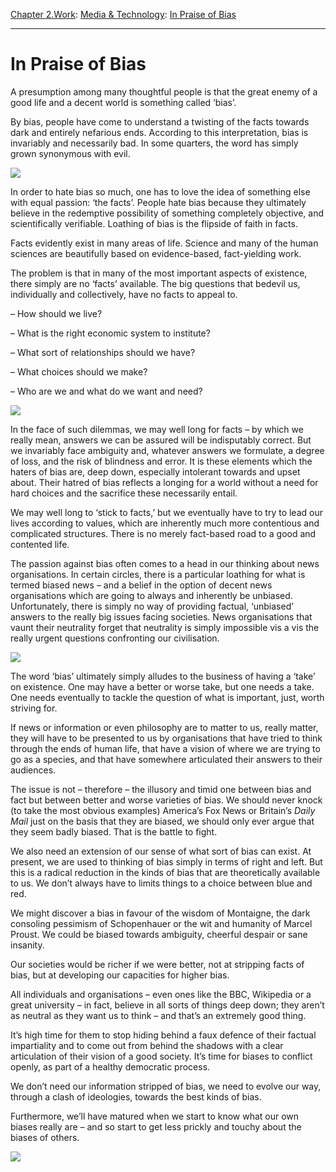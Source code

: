 [Chapter 2.Work](https://www.theschooloflife.com/thebookoflife/category/work/): [Media & Technology](https://www.theschooloflife.com/thebookoflife/category/work/media-and-technology/): [In Praise of Bias](https://www.theschooloflife.com/thebookoflife/in-praise-of-bias/)

* * *

# In Praise of Bias

A presumption among many thoughtful people is that the great enemy of a good life and a decent world is something called ‘bias’.

By bias, people have come to understand a twisting of the facts towards dark and entirely nefarious ends. According to this interpretation, bias is invariably and necessarily bad. In some quarters, the word has simply grown synonymous with evil.

![](https://upload.wikimedia.org/wikipedia/en/4/4b/Bigelectricchair.jpg)

In order to hate bias so much, one has to love the idea of something else with equal passion: ‘the facts’. People hate bias because they ultimately believe in the redemptive possibility of something completely objective, and scientifically verifiable. Loathing of bias is the flipside of faith in facts.

Facts evidently exist in many areas of life. Science and many of the human sciences are beautifully based on evidence-based, fact-yielding work.

The problem is that in many of the most important aspects of existence, there simply are no ‘facts’ available. The big questions that bedevil us, individually and collectively, have no facts to appeal to.

– How should we live?

– What is the right economic system to institute?

– What sort of relationships should we have?

– What choices should we make?

– Who are we and what do we want and need?

![](http://theredlist.com/media/database/fine_arts/arthistory/painting/pop_art/andy-warhol/018-andy-warhol-theredlist.jpg)

In the face of such dilemmas, we may well long for facts – by which we really mean, answers we can be assured will be indisputably correct. But we invariably face ambiguity and, whatever answers we formulate, a degree of loss, and the risk of blindness and error. It is these elements which the haters of bias are, deep down, especially intolerant towards and upset about. Their hatred of bias reflects a longing for a world without a need for hard choices and the sacrifice these necessarily entail.

We may well long to ‘stick to facts,’ but we eventually have to try to lead our lives according to values, which are inherently much more contentious and complicated structures. There is no merely fact-based road to a good and contented life.

The passion against bias often comes to a head in our thinking about news organisations. In certain circles, there is a particular loathing for what is termed biased news – and a belief in the option of decent news organisations which are going to always and inherently be unbiased. Unfortunately, there is simply no way of providing factual, ‘unbiased’ answers to the really big issues facing societies. News organisations that vaunt their neutrality forget that neutrality is simply impossible vis a vis the really urgent questions confronting our civilisation.

![](http://www.phaidon.com/resource/andy-warhol-green-disaster-green-disaster-twice-620x346.jpg)

The word ‘bias’ ultimately simply alludes to the business of having a ‘take’ on existence. One may have a better or worse take, but one needs a take. One needs eventually to tackle the question of what is important, just, worth striving for.

If news or information or even philosophy are to matter to us, really matter, they will have to be presented to us by organisations that have tried to think through the ends of human life, that have a vision of where we are trying to go as a species, and that have somewhere articulated their answers to their audiences.

The issue is not – therefore – the illusory and timid one between bias and fact but between better and worse varieties of bias. We should never knock (to take the most obvious examples) America’s Fox News or Britain’s _Daily Mail_ just on the basis that they are biased, we should only ever argue that they seem badly biased. That is the battle to fight.

We also need an extension of our sense of what sort of bias can exist. At present, we are used to thinking of bias simply in terms of right and left. But this is a radical reduction in the kinds of bias that are theoretically available to us. We don’t always have to limits things to a choice between blue and red.

We might discover a bias in favour of the wisdom of Montaigne, the dark consoling pessimism of Schopenhauer or the wit and humanity of Marcel Proust. We could be biased towards ambiguity, cheerful despair or sane insanity.

Our societies would be richer if we were better, not at stripping facts of bias, but at developing our capacities for higher bias.

All individuals and organisations – even ones like the BBC, Wikipedia or a great university – in fact, believe in all sorts of things deep down; they aren’t as neutral as they want us to think – and that’s an extremely good thing.

It’s high time for them to stop hiding behind a faux defence of their factual impartiality and to come out from behind the shadows with a clear articulation of their vision of a good society. It’s time for biases to conflict openly, as part of a healthy democratic process.

We don’t need our information stripped of bias, we need to evolve our way, through a clash of ideologies, towards the best kinds of bias.

Furthermore, we’ll have matured when we start to know what our own biases really are – and so start to get less prickly and touchy about the biases of others.

[![](https://img.youtube.com/vi/ZbPt66TYsFM/0.jpg)](https://www.youtube.com/embed/ZbPt66TYsFM '')
